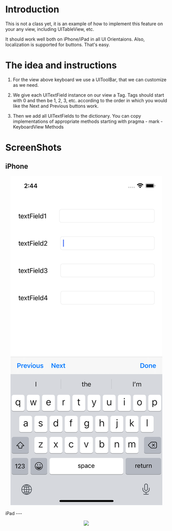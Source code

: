Introduction
===
This is not a class yet, it is an example of how to implement this feature on your any view, including UITableView, etc.

It should work well both on iPhone/iPad in all UI Orientaions. Also, localization is supported for buttons. That's easy. 

The idea and instructions
===

1. For the view above keyboard we use a UIToolBar, that we can customize as we need. 

2. We give each UITextField instance on our view a Tag. Tags should start with 0 and then be 1, 2, 3, etc. according to the order in which you would like the Next and Previous buttons work.

3. Then we add all UITextFields to the dictionary. You can copy implementations of appropriate methods starting with pragma - mark - KeyboardView Methods

ScreenShots
===
iPhone
---

<p align="center"><img src="https://github.com//wzbozon/DKKeyboardView/blob/master/iPhoneScreenshot.png?raw=true"></p>
iPad
---

<p align="center"><img src="https://github.com//wzbozon/DKKeyboardView/blob/master/iPadScreenshot.png?raw=true"></p>